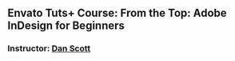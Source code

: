 ## Envato Tuts+ Course: From the Top: Adobe InDesign for Beginners
### Instructor: [Dan Scott](https://tutsplus.com/authors/daniel-walter-scott)
